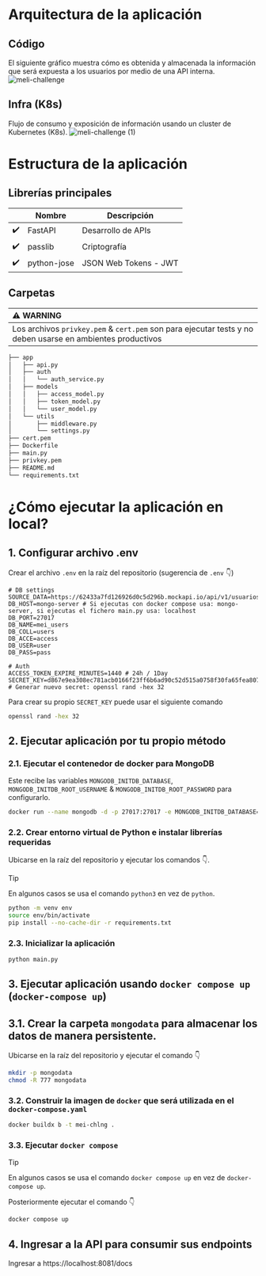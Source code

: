 # Arquitectura de la aplicación
## Código
El siguiente gráfico muestra cómo es obtenida y almacenada la información que será expuesta a los usuarios por medio de una API interna.
![meli-challenge](https://github.com/user-attachments/assets/28e7f4f5-4222-41b4-98c1-8ba2b0b895b1)

## Infra (K8s)
Flujo de consumo y exposición de información usando un cluster de Kubernetes (K8s).
![meli-challenge (1)](https://github.com/user-attachments/assets/daca0d59-38a2-4d29-837b-4251e9a23e00)

# Estructura de la aplicación
## Librerías principales
| | Nombre | Descripción |
| --- | --- | --- |
| ✔️ | FastAPI | Desarrollo de APIs |
| ✔️ | passlib | Criptografía |
| ✔️ | python-jose | JSON Web Tokens - JWT |

## Carpetas
| :warning: WARNING           |
|:----------------------------|
| Los archivos ```privkey.pem``` & ```cert.pem``` son para ejecutar tests y no deben usarse en ambientes productivos |
```bash
├── app
│   ├── api.py
│   ├── auth
│   │   └── auth_service.py
│   ├── models
│   │   ├── access_model.py
│   │   ├── token_model.py
│   │   └── user_model.py
│   └── utils
│       ├── middleware.py
│       └── settings.py
├── cert.pem
├── Dockerfile
├── main.py
├── privkey.pem
├── README.md
└── requirements.txt
```

# ¿Cómo ejecutar la aplicación en local?
## 1. Configurar archivo .env
Crear el archivo ```.env``` en la raíz del repositorio (sugerencia de ```.env``` 👇)
```text
# DB settings
SOURCE_DATA=https://62433a7fd126926d0c5d296b.mockapi.io/api/v1/usuarios
DB_HOST=mongo-server # Si ejecutas con docker compose usa: mongo-server, si ejecutas el fichero main.py usa: localhost
DB_PORT=27017
DB_NAME=mei_users
DB_COLL=users
DB_ACCE=access
DB_USER=user
DB_PASS=pass

# Auth
ACCESS_TOKEN_EXPIRE_MINUTES=1440 # 24h / 1Day
SECRET_KEY=d867e9ea308ec781acb0166f23ff6b6ad90c52d515a0758f30fa65fea8077241 # Generar nuevo secret: openssl rand -hex 32
```

Para crear su propio ```SECRET_KEY``` puede usar el siguiente comando
```bash
openssl rand -hex 32
```


## 2. Ejecutar aplicación por tu propio método
### 2.1. Ejecutar el contenedor de docker para MongoDB
Este recibe las variables ```MONGODB_INITDB_DATABASE```, ```MONGODB_INITDB_ROOT_USERNAME``` & ```MONGODB_INITDB_ROOT_PASSWORD``` para configurarlo.
```bash
docker run --name mongodb -d -p 27017:27017 -e MONGODB_INITDB_DATABASE=mei_users -e MONGODB_INITDB_ROOT_USERNAME=user -e MONGODB_INITDB_ROOT_PASSWORD=pass mongodb/mongodb-community-server
```

### 2.2. Crear entorno virtual de Python e instalar librerías requeridas
Ubicarse en la raíz del repositorio y ejecutar los comandos 👇.
>[!TIP]
>En algunos casos se usa el comando ```python3``` en vez de ```python```.
```bash
python -m venv env
source env/bin/activate
pip install --no-cache-dir -r requirements.txt
```

### 2.3. Inicializar la aplicación
```bash
python main.py
```


## 3. Ejecutar aplicación usando ```docker compose up``` (```docker-compose up```)
## 3.1. Crear la carpeta ```mongodata``` para almacenar los datos de manera persistente.
Ubicarse en la raíz del repositorio y ejecutar el comando 👇
```bash
mkdir -p mongodata
chmod -R 777 mongodata
```

### 3.2. Construir la imagen de ```docker``` que será utilizada en el ```docker-compose.yaml```
```bash
docker buildx b -t mei-chlng .
```

### 3.3. Ejecutar ```docker compose```
>[!TIP]
>En algunos casos se usa el comando ```docker compose up``` en vez de ```docker-compose up```.

Posteriormente ejecutar el comando 👇
```bash
docker compose up
```


## 4. Ingresar a la API para consumir sus endpoints
Ingresar a https://localhost:8081/docs
